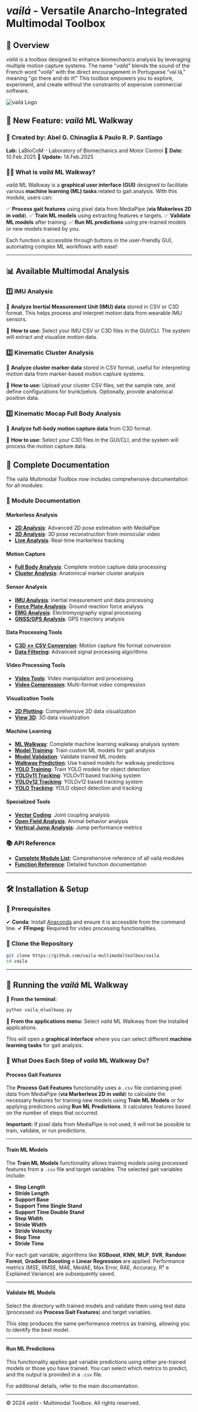 # *vailá* - Versatile Anarcho-Integrated Multimodal Toolbox

## 📌 Overview

*vailá* is a toolbox designed to enhance biomechanics analysis by leveraging multiple motion capture systems. The name "*vailá*" blends the sound of the French word "voilà" with the direct encouragement in Portuguese "vai lá," meaning "go there and do it!" This toolbox empowers you to explore, experiment, and create without the constraints of expensive commercial software.

![*vailá* Logo](images/vaila.png)

## 🚀 New Feature: *vailá* ML Walkway

### 👥 Created by: Abel G. Chinaglia & Paulo R. P. Santiago

**Lab:** LaBioCoM - Laboratory of Biomechanics and Motor Control
📅 **Date:** 10.Feb.2025
🔄 **Update:** 14.Feb.2025

### 🏃‍♂️ What is *vailá* ML Walkway?

*vailá* ML Walkway is a **graphical user interface (GUI)** designed to facilitate various **machine learning (ML) tasks** related to gait analysis. With this module, users can:

✅ **Process gait features** using pixel data from MediaPipe (**via Makerless 2D in *vailá***).
✅ **Train ML models** using extracting features e targets.
✅ **Validate ML models** after training.
✅ **Run ML predictions** using pre-trained models or new models trained by you.

Each function is accessible through buttons in the user-friendly GUI, automating complex ML workflows with ease!

---

## 📊 Available Multimodal Analysis

### 1️⃣ IMU Analysis

🔎 **Analyze Inertial Measurement Unit (IMU) data** stored in CSV or C3D format. This helps process and interpret motion data from wearable IMU sensors.

🔧 **How to use:** Select your IMU CSV or C3D files in the GUI/CLI. The system will extract and visualize motion data.

### 2️⃣ Kinematic Cluster Analysis

🔎 **Analyze cluster marker data** stored in CSV format, useful for interpreting motion data from marker-based motion capture systems.

🔧 **How to use:** Upload your cluster CSV files, set the sample rate, and define configurations for trunk/pelvis. Optionally, provide anatomical position data.

### 3️⃣ Kinematic Mocap Full Body Analysis

🔎 **Analyze full-body motion capture data** from C3D format.

🔧 **How to use:** Select your C3D files in the GUI/CLI, and the system will process the motion capture data.

## 🔧 Complete Documentation

The vailá Multimodal Toolbox now includes comprehensive documentation for all modules:

### 📖 Module Documentation

#### **Markerless Analysis**
- **[2D Analysis](modules/markerless-analysis/markerless-2d-analysis.md)**: Advanced 2D pose estimation with MediaPipe
- **[3D Analysis](modules/markerless-analysis/markerless-3d-analysis.md)**: 3D pose reconstruction from monocular video
- **[Live Analysis](modules/markerless-analysis/markerless-live.md)**: Real-time markerless tracking

#### **Motion Capture**
- **[Full Body Analysis](modules/motion-capture/mocap-full-body.md)**: Complete motion capture data processing
- **[Cluster Analysis](modules/motion-capture/cluster-analysis.md)**: Anatomical marker cluster analysis

#### **Sensor Analysis**
- **[IMU Analysis](modules/sensors/imu-analysis.md)**: Inertial measurement unit data processing
- **[Force Plate Analysis](modules/sensors/force-plate.md)**: Ground reaction force analysis
- **[EMG Analysis](modules/sensors/emg-analysis.md)**: Electromyography signal processing
- **[GNSS/GPS Analysis](modules/sensors/gnss-gps.md)**: GPS trajectory analysis

#### **Data Processing Tools**
- **[C3D ↔ CSV Conversion](modules/tools/c3d-csv-conversion.md)**: Motion capture file format conversion
- **[Data Filtering](modules/tools/data-filtering.md)**: Advanced signal processing algorithms

#### **Video Processing Tools**
- **[Video Tools](modules/tools/video-tools.md)**: Video manipulation and processing
- **[Video Compression](modules/tools/video-compression.md)**: Multi-format video compression

#### **Visualization Tools**
- **[2D Plotting](modules/visualization/plot-2d.md)**: Comprehensive 2D data visualization
- **[View 3D](modules/visualization/view3d.md)**: 3D data visualization

#### **Machine Learning**
- **[ML Walkway](modules/ml-walkway/ml-walkway.md)**: Complete machine learning walkway analysis system
- **[Model Training](modules/ml-walkway/model-training.md)**: Train custom ML models for gait analysis
- **[Model Validation](modules/ml-walkway/model-validation.md)**: Validate trained ML models
- **[Walkway Prediction](modules/ml-walkway/walkway-prediction.md)**: Use trained models for walkway predictions
- **[YOLO Training](modules/ml-walkway/yolo-training.md)**: Train YOLO models for object detection
- **[YOLOv11 Tracking](modules/ml-walkway/yolov11track.md)**: YOLOv11 based tracking system
- **[YOLOv12 Tracking](modules/ml-walkway/yolov12track.md)**: YOLOv12 based tracking system
- **[YOLO Tracking](modules/ml-walkway/yolo-tracking.md)**: YOLO object detection and tracking

#### **Specialized Tools**
- **[Vector Coding](modules/tools/vector-coding.md)**: Joint coupling analysis
- **[Open Field Analysis](modules/tools/open-field.md)**: Animal behavior analysis
- **[Vertical Jump Analysis](modules/tools/vertical-jump.md)**: Jump performance metrics

### 📚 API Reference

- **[Complete Module List](api/modules.md)**: Comprehensive reference of all vailá modules
- **[Function Reference](api/functions.md)**: Detailed function documentation

---

## 🛠 Installation & Setup

### 🔹 Prerequisites

✔ **Conda**: Install [Anaconda](https://www.anaconda.com/download/success) and ensure it is accessible from the command line.
✔ **FFmpeg**: Required for video processing functionalities.

### 🔹 Clone the Repository

```bash
git clone https://github.com/vaila-multimodaltoolbox/vaila
cd vaila
```

---

## 🎯 Running the *vailá* ML Walkway

🔹 **From the terminal:**

```bash
python vaila_mlwalkway.py
```

🔹 **From the applications menu:** Select *vailá* ML Walkway from the installed applications.

This will open a **graphical interface** where you can select different **machine learning tasks** for gait analysis.

### 🎯 What Does Each Step of *vailá* ML Walkway Do?

#### **Process Gait Features**

The **Process Gait Features** functionality uses a `.csv` file containing pixel data from MediaPipe (**via Markerless 2D in *vailá***) to calculate the necessary features for training new models using **Train ML Models** or for applying predictions using **Run ML Predictions**. It calculates features based on the number of steps that occurred.

**Important:**
If pixel data from MediaPipe is not used, it will not be possible to train, validate, or run predictions.

---

#### **Train ML Models**

The **Train ML Models** functionality allows training models using processed features from a `.csv` file and target variables. The selected gait variables include:

- **Step Length**
- **Stride Length**
- **Support Base**
- **Support Time Single Stand**
- **Support Time Double Stand**
- **Step Width**
- **Stride Width**
- **Stride Velocity**
- **Step Time**
- **Stride Time**

For each gait variable, algorithms like **XGBoost**, **KNN**, **MLP**, **SVR**, **Random Forest**, **Gradient Boosting** e **Linear Regression** are applied. Performance metrics (MSE, RMSE, MAE, MedAE, Max Error, RAE, Accuracy, R² e Explained Variance) are subsequently saved.

---

#### **Validate ML Models**

Select the directory with trained models and validate them using test data (processed via **Process Gait Features**) and target variables.

This step produces the same performance metrics as training, allowing you to identify the best model.

---

#### **Run ML Predictions**

This functionality applies gait variable predictions using either pre-trained models or those you have trained. You can select which metrics to predict, and the output is provided in a `.csv` file.

For additional details, refer to the main documentation.

---

© 2024 *vailá* - Multimodal Toolbox. All rights reserved.

